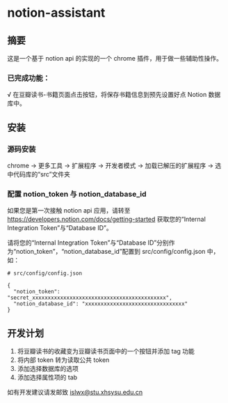 # notion-assistant

## 摘要

这是一个基于 notion api 的实现的一个 chrome 插件，用于做一些辅助性操作。

### 已完成功能：

√ 在豆瓣读书-书籍页面点击按钮，将保存书籍信息到预先设置好点 Notion 数据库中。

## 安装

### 源码安装

chrome -> 更多工具 -> 扩展程序 -> 开发者模式 -> 加载已解压的扩展程序 -> 选中代码库的“src”文件夹

### 配置 notion_token 与 notion_database_id

如果您是第一次接触 notion api 应用，请转至 https://developers.notion.com/docs/getting-started 获取您的“Internal Integration Token”与“Database ID”。

请将您的“Internal Integration Token”与“Database ID”分别作为“notion_token”，“notion_database_id”配置到 src/config/config.json 中，如：

```
# src/config/config.json

{
  "notion_token": "secret_xxxxxxxxxxxxxxxxxxxxxxxxxxxxxxxxxxxxxxxxxxx",
  "notion_database_id": "xxxxxxxxxxxxxxxxxxxxxxxxxxxxxxxx"
}

```

## 开发计划

1. 将豆瓣读书的收藏变为豆瓣读书页面中的一个按钮并添加 tag 功能
2. 将内部 token 转为读取公共 token
3. 添加选择数据库的选项
4. 添加选择属性项的 tab

如有开发建议请发邮致 islwx@stu.xhsysu.edu.cn
